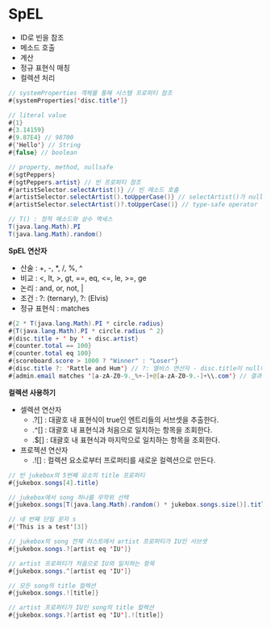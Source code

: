 # SpEL

* ID로 빈을 참조
* 메소드 호출
* 계산
* 정규 표현식 매칭
* 컬렉션 처리

```java
// systemProperties 객체를 통해 시스템 프로퍼티 참조
#{systemProperties['disc.title']}

// literal value
#{1}
#{3.14159}
#{9.87E4} // 98700
#{'Hello'} // String
#{false} // boolean

// property, method, nullsafe
#{sgtPeppers}
#{sgtPeppers.artist} // 빈 프로퍼티 참조
#{artistSelector.selectArtist()} // 빈 메소드 호출
#{artistSelector.selectArtist().toUpperCase()} // selectArtist()가 null이면 NullPointerException
#{artistSelector.selectArtist()?.toUpperCase()} // type-safe operator

// T() : 정적 메소드와 상수 액세스
T(java.lang.Math).PI
T(java.lang.Math).random()
```

**SpEL 연산자**

* 산술 : +, -, *, /, %, ^
* 비교 : <, lt, >, gt, ==, eq, <=, le, >=, ge
* 논리 : and, or, not, |
* 조건 : ?: (ternary), ?: (Elvis)
* 정규 표현식 : matches

```java
#{2 * T(java.lang.Math).PI * circle.radius}
#{T(java.lang.Math).PI * circle.radius ^ 2}
#{disc.title + ' by ' + disc.artist}
#{counter.total == 100}
#{counter.total eq 100}
#{scoreboard.score > 1000 ? "Winner" : "Loser"}
#{disc.title ?: 'Rattle and Hum'} // ?: 엘비스 연산자 - disc.title이 null이면 'Rattle and Hum'
#{admin.email matches '[a-zA-Z0-9._%+-]+@[a-zA-Z0-9.-]+\\.com'} // 결과는 boolean
```

**컬렉션 사용하기**

* 셀렉션 연산자
    * .?[] : 대괄호 내 표현식이 true인 엔트리들의 서브셋을 추출한다.
    * .^[] : 대괄호 내 표현식과 처음으로 일치하는 항목을 조회한다.
    * .$[] : 대괄호 내 표현식과 마지막으로 일치하는 항목을 조회한다.
* 프로젝션 연산자
    * .![] : 컬렉션 요소로부터 프로퍼티를 새로운 컬렉션으로 만든다.

```java
// 빈 jukebox의 5번째 요소의 title 프로퍼티
#{jukebox.songs[4].title}

// jukebox에서 song 하나를 무작위 선택
#{jukebox.songs[T(java.lang.Math).random() * jukebox.songs.size()].title}

// 네 번째 단일 문자 s
#{'This is a test'[3]}

// jukebox의 song 전체 리스트에서 artist 프로퍼티가 IU인 서브셋
#{jukebox.songs.?[artist eq 'IU']}

// artist 프로퍼티가 처음으로 IU와 일치하는 항목
#{jukebox.songs.^[artist eq 'IU']}

// 모든 song의 title 컬렉션
#{jukebox.songs.![title]}

// artist 프로퍼티가 IU인 song의 title 컬렉션
#{jukebox.songs.?[artist eq 'IU'].![title]}
```
